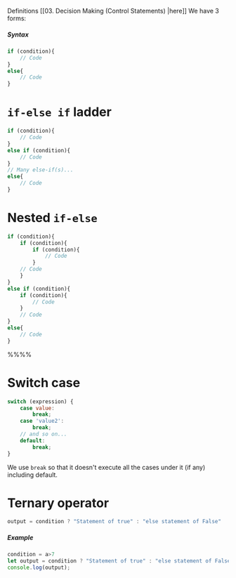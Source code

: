 Definitions [[03. Decision Making (Control Statements) |here]]
We have 3 forms:

##### Syntax 
```js
if (condition){
    // Code
}
else{
    // Code
}
```

# `if-else if` ladder
```js
if (condition){
    // Code
}
else if (condition){
    // Code
}
// Many else-if(s)...
else{
    // Code
}
```

# Nested `if-else`
```js
if (condition){
    if (condition){
	    if (condition){
		    // Code
		}
    // Code
	}
}
else if (condition){
	if (condition){
	    // Code
	}
    // Code
}
else{
    // Code
}
```

%%%%
# Switch case 
```js
switch (expression) {
    case value:
        break;
    case 'value2':
        break;
	// and so on...
    default:
        break;
}
```
We use `break` so that it doesn't execute all the cases under it (if any) including default.

# Ternary operator
```js
output = condition ? "Statement of true" : "else statement of False"
```

##### Example
```js
condition = a>7
let output = condition ? "Statement of true" : "else statement of False"
console.log(output);
```
